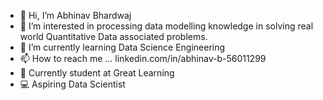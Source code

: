 - 👋 Hi, I’m Abhinav Bhardwaj
- 👀 I’m interested in processing data modelling knowledge in solving real world Quantitative Data associated problems.
- 🌱 I’m currently learning  Data Science Engineering
- 📫 How to reach me ...  linkedin.com/in/abhinav-b-56011299
- 📗 Currently student at Great Learning 
- 💻  Aspiring Data Scientist



